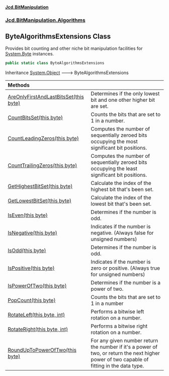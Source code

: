 #### [Jcd.BitManipulation](index.md 'index')

### [Jcd.BitManipulation.Algorithms](Jcd.BitManipulation.Algorithms.md 'Jcd.BitManipulation.Algorithms')

## ByteAlgorithmsExtensions Class

Provides bit counting and other niche bit manipulation facilities
for [System.Byte](https://docs.microsoft.com/en-us/dotnet/api/System.Byte 'System.Byte') instances.

```csharp
public static class ByteAlgorithmsExtensions
```

Inheritance [System.Object](https://docs.microsoft.com/en-us/dotnet/api/System.Object 'System.Object') &#129106; ByteAlgorithmsExtensions

| Methods                                                                                                                                                                                                                                  |                                                                                                                                            |
|:-----------------------------------------------------------------------------------------------------------------------------------------------------------------------------------------------------------------------------------------|:-------------------------------------------------------------------------------------------------------------------------------------------|
| [AreOnlyFirstAndLastBitsSet(this byte)](Jcd.BitManipulation.Algorithms.ByteAlgorithmsExtensions.AreOnlyFirstAndLastBitsSet(thisbyte).md 'Jcd.BitManipulation.Algorithms.ByteAlgorithmsExtensions.AreOnlyFirstAndLastBitsSet(this byte)') | Determines if the only lowest bit and one other higher bit are set.                                                                        |
| [CountBitsSet(this byte)](Jcd.BitManipulation.Algorithms.ByteAlgorithmsExtensions.CountBitsSet(thisbyte).md 'Jcd.BitManipulation.Algorithms.ByteAlgorithmsExtensions.CountBitsSet(this byte)')                                           | Counts the bits that are set to 1 in a number.                                                                                             |
| [CountLeadingZeros(this byte)](Jcd.BitManipulation.Algorithms.ByteAlgorithmsExtensions.CountLeadingZeros(thisbyte).md 'Jcd.BitManipulation.Algorithms.ByteAlgorithmsExtensions.CountLeadingZeros(this byte)')                            | Computes the number of sequentially zeroed bits occupying the most significant bit positions.                                              |
| [CountTrailingZeros(this byte)](Jcd.BitManipulation.Algorithms.ByteAlgorithmsExtensions.CountTrailingZeros(thisbyte).md 'Jcd.BitManipulation.Algorithms.ByteAlgorithmsExtensions.CountTrailingZeros(this byte)')                         | Computes the number of sequentially zeroed bits occupying the least significant bit positions.                                             |
| [GetHighestBitSet(this byte)](Jcd.BitManipulation.Algorithms.ByteAlgorithmsExtensions.GetHighestBitSet(thisbyte).md 'Jcd.BitManipulation.Algorithms.ByteAlgorithmsExtensions.GetHighestBitSet(this byte)')                               | Calculate the index of the highest bit that's been set.                                                                                    |
| [GetLowestBitSet(this byte)](Jcd.BitManipulation.Algorithms.ByteAlgorithmsExtensions.GetLowestBitSet(thisbyte).md 'Jcd.BitManipulation.Algorithms.ByteAlgorithmsExtensions.GetLowestBitSet(this byte)')                                  | Calculate the index of the lowest bit that's been set.                                                                                     |
| [IsEven(this byte)](Jcd.BitManipulation.Algorithms.ByteAlgorithmsExtensions.IsEven(thisbyte).md 'Jcd.BitManipulation.Algorithms.ByteAlgorithmsExtensions.IsEven(this byte)')                                                             | Determines if the number is odd.                                                                                                           |
| [IsNegative(this byte)](Jcd.BitManipulation.Algorithms.ByteAlgorithmsExtensions.IsNegative(thisbyte).md 'Jcd.BitManipulation.Algorithms.ByteAlgorithmsExtensions.IsNegative(this byte)')                                                 | Indicates if the number is negative. (Always false for unsigned numbers)                                                                   |
| [IsOdd(this byte)](Jcd.BitManipulation.Algorithms.ByteAlgorithmsExtensions.IsOdd(thisbyte).md 'Jcd.BitManipulation.Algorithms.ByteAlgorithmsExtensions.IsOdd(this byte)')                                                                | Determines if the number is odd.                                                                                                           |
| [IsPositive(this byte)](Jcd.BitManipulation.Algorithms.ByteAlgorithmsExtensions.IsPositive(thisbyte).md 'Jcd.BitManipulation.Algorithms.ByteAlgorithmsExtensions.IsPositive(this byte)')                                                 | Indicates if the number is zero or positive. (Always true for unsigned numbers)                                                            |
| [IsPowerOfTwo(this byte)](Jcd.BitManipulation.Algorithms.ByteAlgorithmsExtensions.IsPowerOfTwo(thisbyte).md 'Jcd.BitManipulation.Algorithms.ByteAlgorithmsExtensions.IsPowerOfTwo(this byte)')                                           | Determines if the number is a power of two.                                                                                                |
| [PopCount(this byte)](Jcd.BitManipulation.Algorithms.ByteAlgorithmsExtensions.PopCount(thisbyte).md 'Jcd.BitManipulation.Algorithms.ByteAlgorithmsExtensions.PopCount(this byte)')                                                       | Counts the bits that are set to 1 in a number                                                                                              |
| [RotateLeft(this byte, int)](Jcd.BitManipulation.Algorithms.ByteAlgorithmsExtensions.RotateLeft(thisbyte,int).md 'Jcd.BitManipulation.Algorithms.ByteAlgorithmsExtensions.RotateLeft(this byte, int)')                                   | Performs a bitwise left rotation on a number.                                                                                              |
| [RotateRight(this byte, int)](Jcd.BitManipulation.Algorithms.ByteAlgorithmsExtensions.RotateRight(thisbyte,int).md 'Jcd.BitManipulation.Algorithms.ByteAlgorithmsExtensions.RotateRight(this byte, int)')                                | Performs a bitwise right rotation on a number.                                                                                             |
| [RoundUpToPowerOfTwo(this byte)](Jcd.BitManipulation.Algorithms.ByteAlgorithmsExtensions.RoundUpToPowerOfTwo(thisbyte).md 'Jcd.BitManipulation.Algorithms.ByteAlgorithmsExtensions.RoundUpToPowerOfTwo(this byte)')                      | For any given number return the number if it's a power of two, or return the next higher power of two capable of fitting in the data type. |
